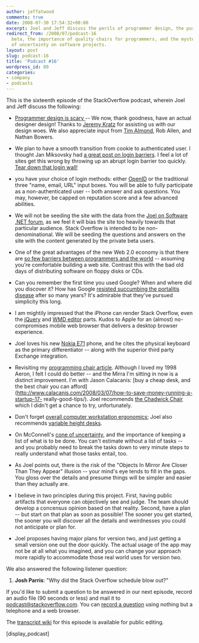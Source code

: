 ```yaml
---
author: jeffatwood
comments: true
date: 2008-07-30 17:54:32+00:00
excerpt: Joel and Jeff discuss the perils of programmer design, the purpose of a private
redirect_from: /2008/07/podcast-16
  beta, the importance of quality chairs for programmers, and the mysterious cone
  of uncertainty on software projects.
layout: post
slug: podcast-16
title: 'Podcast #16'
wordpress_id: 80
categories:
- company
- podcasts
---
```



This is the sixteenth episode of the StackOverflow podcast, wherein Joel and Jeff discuss the following:






  * [Programmer design is scary ](http://weblogs.asp.net/jeff/archive/2004/11/09/254664.aspx)-- We now, thank goodness, have an actual designer design! Thanks to [Jeremy Kratz](http://www.jeremykratz.com/) for assisting us with our design woes. We also appreciate input from [Tim Almond](http://www.timalmond.com/), Rob Allen, and Nathan Bowers.


  * We plan to have a smooth transition from cookie to authenticated user. I thought Jan Miksovsky had [a great post on login barriers](http://miksovsky.blogs.com/flowstate/2007/05/hurdles_in_the_.html). I feel a lot of sites get this wrong by throwing up an abrupt login barrier too quickly. [Tear down that login wall!](http://www.codinghorror.com/blog/archives/000881.html)


  * you have your choice of login methods: either [OpenID](http://www.google.com/url?sa=t&ct=res&cd=1&url=http%3A%2F%2Fopenid.net%2F&ei=_4CQSPkzk5KxA53EreUF&usg=AFQjCNEX-wMA2f6pCL-0ENtSDcgbxhB87g&sig2=cwrJzl_WNy_c5qHi904nrA) or the traditional three "name, email, URL" input boxes. You will be able to fully participate as a non-authenticated user -- both answer and ask questions. You may, however, be capped on reputation score and a few advanced abilities.


  * We will not be seeding the site with the data from the [Joel on Software .NET forum](http://discuss.joelonsoftware.com/default.asp?dotnet), as we feel it will bias the site too heavily towards that particular audience. Stack Overflow is intended to be non-denominational. We will be seeding the questions and answers on the site with the content generated by the private beta users.


  * One of the great advantages of the new Web 2.0 economy is that there are [so few barriers between programmers and the world](http://epeus.blogspot.com/2006/10/made-with-more-love-than-money.html) -- assuming you're comfortable building a web site. Contrast this with the bad old days of distributing software on floppy disks or CDs.


  * Can you remember the first time you used Google? When and where did you discover it? How has Google [resisted succumbing the portalitis disease](http://www.codinghorror.com/blog/archives/000529.html) after so many years? It's admirable that they've pursued simplicity this long.


  * I am mightily impressed that the iPhone can render Stack Overflow, even the [jQuery](http://jquery.com/) and [WMD editor](http://wmd-editor.com/) parts. Kudos to Apple for an (almost) no-compromises mobile web browser that delivers a desktop browser experience.


  * Joel loves his new [Nokia E71](http://www.engadgetmobile.com/2008/06/19/nokia-e71-review/) phone, and he cites the physical keyboard as the primary differentiator -- along with the superior third party Exchange integration.


  * Revisiting my [programming chair article](http://www.codinghorror.com/blog/archives/001146.html). Although I loved my 1998 Aeron, I felt I could do better -- and the Mirra I'm sitting in now is a distinct improvement. I'm with Jason Calacanis: [buy a cheap desk, and the best chair you can afford](http://www.calacanis.com/2008/03/07/how-to-save-money-running-a-startup-17-  really-good-tips/). Joel recommends [the Chadwick Chair ](http://www.dwr.com/product/designers/a-c/don+chadwick/chadwick-chair-w--tilt.do?search=basic&keyword=chadwick&sortby=ourPicks&page=1)which I didn't get a chance to try, unfortunately.


  * Don't forget [overall computer workstation ergonomics](http://www.codinghorror.com/blog/archives/000938.html); Joel also recommends [variable height desks](http://ask.metafilter.com/80837/Great-Adjustable-Height-Desk).


  * On McConnell's [cone of uncertainty](http://www.codinghorror.com/blog/archives/000623.html), and the importance of keeping a list of what is to be done. You can't estimate without a list of tasks -- and you probably need to break the tasks down to very minute steps to really understand what those tasks entail, too.


  * As Joel points out, there is the risk of the "Objects In Mirror Are Closer Than They Appear" illusion -- your mind's eye tends to fill in the gaps. You gloss over the details and presume things will be simpler and easier than they actually are.


  * I believe in two principles during this project. First, having public artifacts that everyone can objectively see and judge. The team should develop a concensus opinion based on that reality. Second, have a plan -- but start on that plan as soon as possible! The sooner you get started, the sooner you will discover all the details and weirdnesses you could not anticipate or plan for.


  * Joel proposes having major plans for version two, and just getting a small version one out the door quickly. The actual usage of the app may not be at all what you imagined, and you can change your approach more rapidly to accommodate those real world uses for version two.  






We also answered the following listener question:






  1. **Josh Parris**: "Why did the Stack Overflow schedule blow out?"





If you'd like to submit a question to be answered in our next episode, record an audio file (90 seconds or less) and mail it to [podcast@stackoverflow.com](mailto:podcast@stackoverflow.com). You can [record a question](http://blog.stackoverflow.com/index.php/2008/05/recording-podcast-questions-using-your-telephone/) using nothing but a telephone and a web browser.





The [transcript wiki](http://stackoverflow.fogbugz.com/default.asp?pg=pgWiki&command=view&ixWikiPage=18721) for this episode is available for public editing.




[display_podcast]
